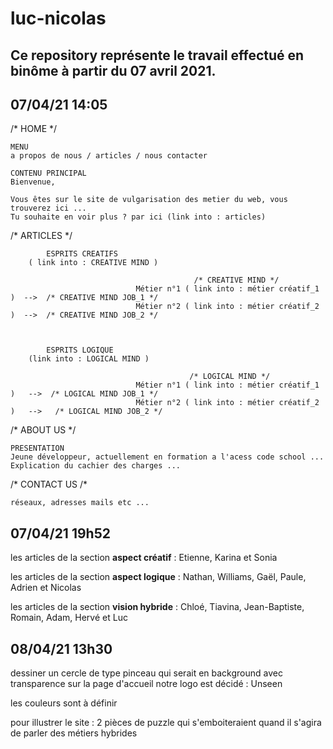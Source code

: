 # luc-nicolas

## Ce repository représente le travail effectué en binôme à partir du 07 avril 2021.



## 07/04/21  14:05


/* HOME */


    MENU 
    a propos de nous / articles / nous contacter

    CONTENU PRINCIPAL
    Bienvenue,

    Vous êtes sur le site de vulgarisation des metier du web, vous trouverez ici ...
    Tu souhaite en voir plus ? par ici (link into : articles)



/* ARTICLES */


            ESPRITS CREATIFS
        ( link into : CREATIVE MIND )

                                             /* CREATIVE MIND */
                                Métier n°1 ( link into : métier créatif_1 )  -->  /* CREATIVE MIND JOB_1 */
                                Métier n°2 ( link into : métier créatif_2 )  -->  /* CREATIVE MIND JOB_2 */



            ESPRITS LOGIQUE
        (link into : LOGICAL MIND )

                                            /* LOGICAL MIND */
                                Métier n°1 ( link into : métier créatif_1 )   -->  /* LOGICAL MIND JOB_1 */
                                Métier n°2 ( link into : métier créatif_2 )   -->   /* LOGICAL MIND JOB_2 */


                                

/* ABOUT US */

    PRESENTATION
    Jeune développeur, actuellement en formation a l'acess code school ...
    Explication du cachier des charges ...



/* CONTACT US /*

    réseaux, adresses mails etc ...

    
## 07/04/21 19h52

les articles de la section **aspect créatif** : 
Etienne, Karina et Sonia

les articles de la section **aspect logique** :
Nathan, Williams, Gaël, Paule, Adrien et Nicolas

les articles de la section **vision hybride** : 
Chloé, Tiavina, Jean-Baptiste, Romain, Adam, Hervé et Luc

## 08/04/21 13h30 

dessiner un cercle de type pinceau qui serait en background avec transparence sur la page d'accueil
notre logo est décidé : Unseen

les couleurs sont à définir

pour illustrer le site : 2 pièces de puzzle qui s'emboiteraient quand il s'agira de parler des métiers hybrides
